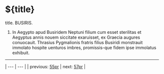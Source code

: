 # ${title}

title. BUSIRIS.



1. In Aegypto apud Busiridem Neptuni filium cum esset sterilitas et Aegyptus annis nouem siccitate exaruisset, ex Graecia augures conuocauit. Thrasius Pygmalionis fratris filius Busiridi monstrauit immolato hospite uenturos imbres, promissis-que fidem ipse immolatus exhibuit.



---

| --- | --- |
| previous: [55pr](../55pr/) | next: [57pr](../57pr/) |